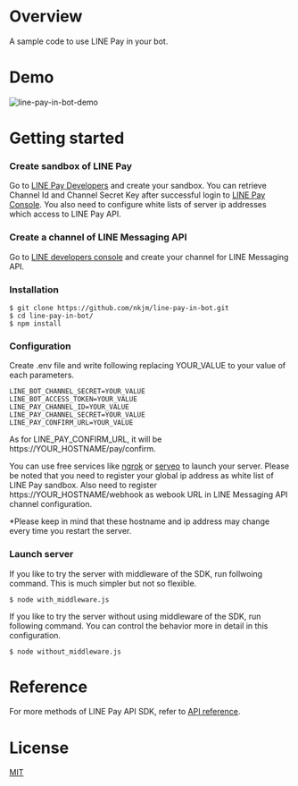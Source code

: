 # Overview

A sample code to use LINE Pay in your bot.

# Demo

![line-pay-in-bot-demo](https://www.dropbox.com/s/czpevjfkbl4phaf/line-pay-in-bot-demo.gif?raw=1)

# Getting started

### Create sandbox of LINE Pay

Go to [LINE Pay Developers](https://pay.line.me/developers/techsupport/sandbox/creation) and create your sandbox.
You can retrieve Channel Id and Channel Secret Key after successful login to [LINE Pay Console](https://pay.line.me/login). You also need to configure white lists of server ip addresses which access to LINE Pay API.

### Create a channel of LINE Messaging API

Go to [LINE developers console](https://developers.line.me) and create your channel for LINE Messaging API.

### Installation

```
$ git clone https://github.com/nkjm/line-pay-in-bot.git
$ cd line-pay-in-bot/
$ npm install
```

### Configuration

Create .env file and write following replacing YOUR_VALUE to your value of each parameters.

```.env
LINE_BOT_CHANNEL_SECRET=YOUR_VALUE
LINE_BOT_ACCESS_TOKEN=YOUR_VALUE
LINE_PAY_CHANNEL_ID=YOUR_VALUE
LINE_PAY_CHANNEL_SECRET=YOUR_VALUE
LINE_PAY_CONFIRM_URL=YOUR_VALUE
```

As for LINE_PAY_CONFIRM_URL, it will be https://YOUR_HOSTNAME/pay/confirm.

You can use free services like [ngrok](https://ngrok.com) or [serveo](https://serveo.net) to launch your server.
Please be noted that you need to register your global ip address as white list of LINE Pay sandbox. Also need to register https://YOUR_HOSTNAME/webhook as webook URL in LINE Messaging API channel configuration.

\*Please keep in mind that these hostname and ip address may change every time you restart the server.

### Launch server

If you like to try the server with middleware of the SDK, run follwoing command. This is much simpler but not so flexible.

```
$ node with_middleware.js
```

If you like to try the server without using middleware of the SDK, run following command. You can control the behavior more in detail in this configuration.

```
$ node without_middleware.js
```

# Reference

For more methods of LINE Pay API SDK, refer to [API reference](https://nkjm.github.io/line-pay/LinePay.html).

# License

[MIT](./LICENSE)
